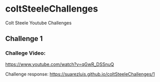 # coltSteeleChallenges

Colt Steele Youtube Challenges

## Challenge 1

### Challege Video:

https://www.youtube.com/watch?v=qGwR_DSSnuQ

Challenge response:
https://suarezluis.github.io/coltSteeleChallenges/1
